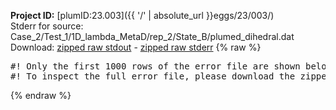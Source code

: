 **Project ID:** [plumID:23.003]({{ '/' | absolute_url }}eggs/23/003/)  
Stderr for source:  Case_2/Test_1/1D_lambda_MetaD/rep_2/State_B/plumed_dihedral.dat   
Download: [zipped raw stdout](plumed_dihedral.dat.plumed.stdout.txt.zip) - [zipped raw stderr](plumed_dihedral.dat.plumed.stderr.txt.zip) 
{% raw %}
<pre>
#! Only the first 1000 rows of the error file are shown below
#! To inspect the full error file, please download the zipped raw stderr file above
</pre>
{% endraw %}
